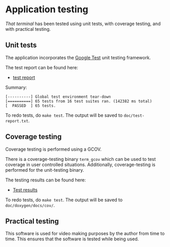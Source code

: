 # Application testing

*That terminal* has been tested using unit tests, with coverage testing, and with practical testing.

## Unit tests

The application incorporates the [Google Test](https://github.com/google/googletest) unit testing framework.

The test report can be found here:
* [test report](test-report.txt)

Summary:

    [----------] Global test environment tear-down
    [==========] 65 tests from 16 test suites ran. (142382 ms total)
    [  PASSED  ] 65 tests.

To redo tests, do `make test`. The output will be saved to `doc/test-report.txt`.

## Coverage testing

Coverage testing is performed using a GCOV.

There is a coverage-testing binary `term_gcov` which can be used to test
coverage in user controlled situations.
Additionally, coverage-testing is performed for the unit-testing binary.

The testing results can be found here:
* [Test results](https://bisqwit.github.io/that_terminal/cov/index.html)

To redo tests, do `make test`. The output will be saved to `doc/doxygen/docs/cov/`.

## Practical testing

This software is used for video making purposes by the author from time to time.
This ensures that the software is tested while being used.
